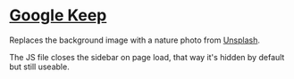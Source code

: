 # [Google Keep](https://keep.google.com/)
Replaces the background image with a nature photo from [Unsplash](https://source.unsplash.com/).

The JS file closes the sidebar on page load, that way it's hidden by default but still useable.

